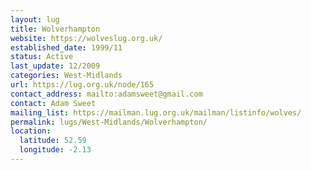 ```yaml
---
layout: lug
title: Wolverhampton
website: https://wolveslug.org.uk/
established_date: 1999/11
status: Active
last_update: 12/2009
categories: West-Midlands
url: https://lug.org.uk/node/165
contact_address: mailto:adamsweet@gmail.com
contact: Adam Sweet
mailing_list: https://mailman.lug.org.uk/mailman/listinfo/wolves/
permalink: lugs/West-Midlands/Wolverhampton/
location:
  latitude: 52.59
  longitude: -2.13
---
```

